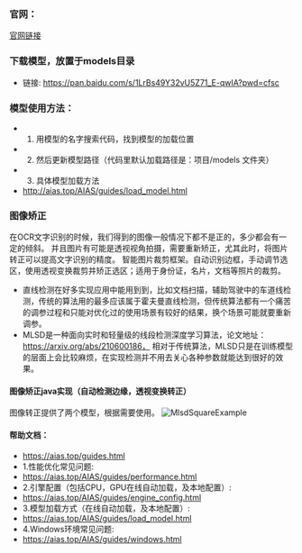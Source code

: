 ### 官网：
[官网链接](https://www.aias.top/)

### 下载模型，放置于models目录
- 链接: https://pan.baidu.com/s/1LrBs49Y32vU5Z71_E-qwIA?pwd=cfsc

### 模型使用方法：
- 1. 用模型的名字搜索代码，找到模型的加载位置
- 2. 然后更新模型路径（代码里默认加载路径是：项目/models 文件夹）
- 3. 具体模型加载方法
- http://aias.top/AIAS/guides/load_model.html


### 图像矫正
在OCR文字识别的时候，我们得到的图像一般情况下都不是正的，多少都会有一定的倾斜。 并且图片有可能是透视视角拍摄，需要重新矫正，尤其此时，将图片转正可以提高文字识别的精度。
智能图片裁剪框架。自动识别边框，手动调节选区，使用透视变换裁剪并矫正选区；适用于身份证，名片，文档等照片的裁剪。
- 直线检测在好多实现应用中能用到到，比如文档扫描，辅助驾驶中的车道线检测，传统的算法用的最多应该属于霍夫曼直线检测，但传统算法都有一个痛苦的调参过程和只能对优化过的使用场景有较好的结果，换个场景可能就要重新调参。
- MLSD是一种面向实时和轻量级的线段检测深度学习算法，论文地址：https://arxiv.org/abs/210600186，
相对于传统算法，MLSD只是在训练模型的层面上会比较麻烦，在实现检测并不用去关心各种参数就能达到很好的效果。


#### 图像矫正java实现（自动检测边缘，透视变换转正）
图像转正提供了两个模型，根据需要使用。
![MlsdSquareExample](https://aias-home.oss-cn-beijing.aliyuncs.com/AIAS/OCR/images/MlsdSquareExample.jpeg)



#### 帮助文档：
- https://aias.top/guides.html
- 1.性能优化常见问题:
- https://aias.top/AIAS/guides/performance.html
- 2.引擎配置（包括CPU，GPU在线自动加载，及本地配置）:
- https://aias.top/AIAS/guides/engine_config.html
- 3.模型加载方式（在线自动加载，及本地配置）:
- https://aias.top/AIAS/guides/load_model.html
- 4.Windows环境常见问题:
- https://aias.top/AIAS/guides/windows.html